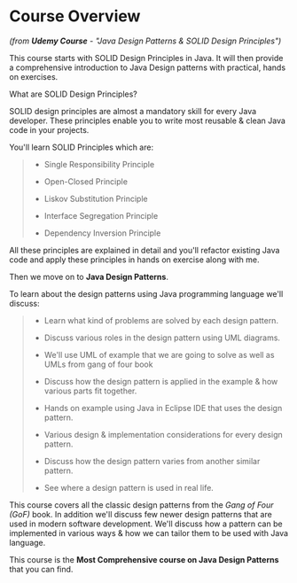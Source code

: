 # Course Overview

*(from **Udemy Course** - "Java Design Patterns & SOLID Design Principles")*

This course starts with SOLID Design Principles in Java. It will then provide a comprehensive introduction to Java Design patterns with practical, hands on exercises.



What are SOLID Design Principles?

SOLID design principles are almost a mandatory skill for every Java developer. These principles enable you to write most reusable & clean Java code in your projects.

You'll learn SOLID Principles which are:


>- Single Responsibility Principle
>
>- Open-Closed Principle
>
>- Liskov Substitution Principle
>
>- Interface Segregation Principle
>
>- Dependency Inversion Principle



All these principles are explained in detail and you'll refactor existing Java code and apply these principles in hands on exercise along with me.

Then we move on to **Java Design Patterns**.

To learn about the design patterns using Java programming language we'll discuss:   


>- Learn what kind of problems are solved by each design pattern.
>
>- Discuss various roles in the design pattern using UML diagrams.
>
>- We'll use UML of example that we are going to solve as well as UMLs from gang of four book
>
>- Discuss how the design  pattern is applied in the example & how various parts fit together.
>
>- Hands on example using Java in Eclipse IDE that uses the design pattern.
>
>- Various design & implementation considerations for every design pattern.
>
>- Discuss how the design pattern varies from another similar pattern.
>
>- See where a design pattern is used in real life.

This course covers all the classic design patterns from the *Gang of Four (GoF)* book. In addition we'll discuss few newer design patterns that are used in modern software development. We'll discuss how a pattern can be implemented in various ways & how we can tailor them to be used with Java language.

This course is the **Most Comprehensive course on Java Design Patterns** that you can find.
